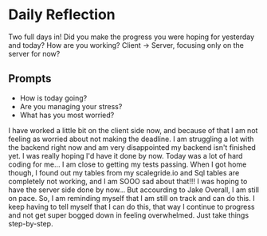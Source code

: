 # Daily Reflection
Two full days in! Did you make the progress you were hoping for yesterday and today? How are you working? Client -> Server, focusing only on the server for now?  

## Prompts
- How is today going? 
- Are you managing your stress?
- What has you most worried?

I have worked a little bit on the client side now, and because of that I am not feeling as worried about not making the deadline. I am struggling a lot with the backend right now and am very disappointed my backend isn't finished yet. I was really hoping I'd have it done by now. Today was a lot of hard coding for me... I am close to getting my tests passing. When I got home though, I found out my tables from my scalegride.io and Sql tables are completely not working, and I am SOOO sad about that!!! I was hoping to have the server side done by now... But accourding to Jake Overall, I am still on pace. So, I am reminding myself that I am still on track and can do this. I keep having to tell myself that I can do this, that way I continue to progress and not get super bogged down in feeling overwhelmed. Just take things step-by-step.  